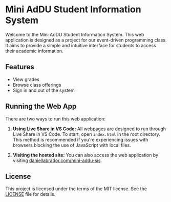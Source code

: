 # Mini AdDU Student Information System

Welcome to the Mini AdDU Student Information System. This web application is designed as a project for our event-driven programming class. It aims to provide a simple and intuitive interface for students to access their academic information.

## Features

- View grades
- Browse class offerings
- Sign in and out of the system

## Running the Web App

There are two ways to run this web application:

1. **Using Live Share in VS Code:** All webpages are designed to run through Live Share in VS Code. To start, open `index.html` in the root directory. This method is recommended if you're experiencing issues with browsers blocking the use of JavaScript with local files.

2. **Visiting the hosted site:** You can also access the web application by visiting [daniellabrador.com/mini-addu-sis](http://daniellabrador.com/mini-addu-sis).

## License

This project is licensed under the terms of the MIT license. See the [LICENSE](LICENSE) file for details.
